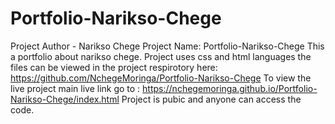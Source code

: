 # Portfolio-Narikso-Chege
 Project Author - Narikso Chege
 Project Name: Portfolio-Narikso-Chege
 This a portfolio about narikso chege.
 Project uses css and html languages the files can be viewed in the project respirotory here: https://github.com/NchegeMoringa/Portfolio-Narikso-Chege
 To view the live project main live link go to : https://nchegemoringa.github.io/Portfolio-Narikso-Chege/index.html
 Project is pubic and anyone can access the code.